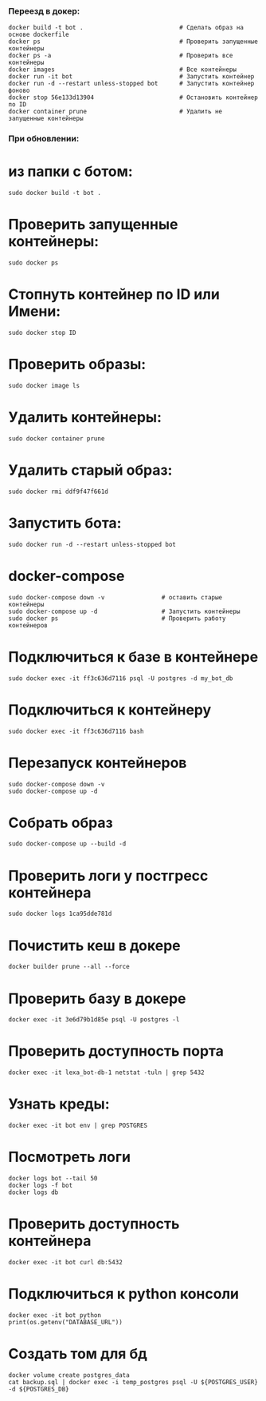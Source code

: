 ### Переезд в докер:
    docker build -t bot .                           # Сделать образ на основе dockerfile
    docker ps                                       # Проверить запущенные контейнеры
    docker ps -a                                    # Проверить все контейнеры
    docker images                                   # Все контейнеры
    docker run -it bot                              # Запустить контейнер
    docker run -d --restart unless-stopped bot      # Запустить контейнер фоново
    docker stop 56e133d13904                        # Остановить контейнер по ID
    docker container prune                          # Удалить не запущенные контейнеры

### При обновлении:
# из папки с ботом:
    sudo docker build -t bot .
# Проверить запущенные контейнеры:
    sudo docker ps
# Стопнуть контейнер по ID или Имени:
    sudo docker stop ID
# Проверить образы:
    sudo docker image ls
# Удалить контейнеры:
    sudo docker container prune
# Удалить старый образ:
    sudo docker rmi ddf9f47f661d
# Запустить бота:
    sudo docker run -d --restart unless-stopped bot

# docker-compose
    sudo docker-compose down -v                # оставить старые контейнеры
    sudo docker-compose up -d                  # Запустить контейнеры
    sudo docker ps                             # Проверить работу контейнеров

# Подключиться к базе в контейнере
    sudo docker exec -it ff3c636d7116 psql -U postgres -d my_bot_db

# Подключиться к контейнеру
    sudo docker exec -it ff3c636d7116 bash

# Перезапуск контейнеров
    sudo docker-compose down -v
    sudo docker-compose up -d

# Собрать образ
    sudo docker-compose up --build -d

# Проверить логи у постгресс контейнера 
    sudo docker logs 1ca95dde781d

# Почистить кеш в докере
    docker builder prune --all --force

# Проверить базу в докере
    docker exec -it 3e6d79b1d85e psql -U postgres -l

# Проверить доступность порта
    docker exec -it lexa_bot-db-1 netstat -tuln | grep 5432

# Узнать креды:
    docker exec -it bot env | grep POSTGRES

# Посмотреть логи
    docker logs bot --tail 50
    docker logs -f bot
    docker logs db

# Проверить доступность контейнера
    docker exec -it bot curl db:5432

# Подключиться к python консоли
    docker exec -it bot python
    print(os.getenv("DATABASE_URL"))


# Создать том для бд
    docker volume create postgres_data    
    cat backup.sql | docker exec -i temp_postgres psql -U ${POSTGRES_USER} -d ${POSTGRES_DB}